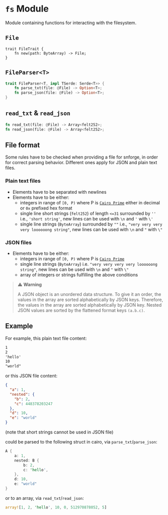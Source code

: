 # `fs` Module

Module containing functions for interacting with the filesystem.

## `File`
```
trait FileTrait {
    fn new(path: ByteArray) -> File;
}
```

## `FileParser<T>`
```rust
trait FileParser<T, impl TSerde: Serde<T>> {
    fn parse_txt(file: @File) -> Option<T>;
    fn parse_json(file: @File) -> Option<T>;
}
```

## `read_txt` & `read_json`
```rust
fn read_txt(file: @File) -> Array<felt252>;
fn read_json(file: @File) -> Array<felt252>;
```


## File format
Some rules have to be checked when providing a file for snforge, in order for correct parsing behavior.
Different ones apply for JSON and plain text files.

### Plain text files
- Elements have to be separated with newlines
- Elements have to be either:
  - integers in range of `[0, P)` where P is [`Cairo Prime`](https://book.cairo-lang.org/ch02-02-data-types.html?highlight=prime#felt-type) either in decimal or `0x` prefixed hex format
  - single line short strings (`felt252`) of length `<=31` surrounded by `''` i.e., `'short string'`, new lines can be used with `\n` and `'` with `\'`
  - single line strings (`ByteArray`) surrounded by `""` i.e., `"very very very very loooooong string"`, new lines can be used with `\n` and `"` with `\"`


### JSON files
- Elements have to be either:
  - integers in range of `[0, P)` where P is [`Cairo Prime`](https://book.cairo-lang.org/ch02-02-data-types.html?highlight=prime#felt-type)
  - single line strings (`ByteArray`) i.e. `"very very very very loooooong string"`, new lines can be used with `\n` and `"` with `\"`
  - array of integers or strings fulfilling the above conditions

> ⚠️ **Warning**
>
> A JSON object is an unordered data structure. To give it an order, the values in the array are sorted alphabetically by JSON keys. Therefore, the values in the array are sorted alphabetically by JSON key.
> Nested JSON values are sorted by the flattened format keys `(a.b.c)`.


## Example
 
For example, this plain text file content:
```txt
1
2
'hello'
10
"world"
```
or this JSON file content:
```json
{
  "a": 1,
  "nested": {
    "b": 2,
    "c": 448378203247
  },
  "d": 10,
  "e": "world"
}
``` 

(note that short strings cannot be used in JSON file)

could be parsed to the following struct in cairo, via `parse_txt`/`parse_json`:
```rust
A {
    a: 1, 
    nested: B {
        b: 2,
        c: 'hello',
    }, 
    d: 10,
    e: "world"
}
```

or to an array, via `read_txt`/`read_json`:
```rust
array![1, 2, 'hello', 10, 0, 512970878052, 5]
```
